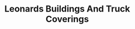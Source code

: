 ---
title: "Leonards Buildings And Truck Coverings"
url: /york-county/leonards-buildings-and-truck-coverings/
shop: Eisenwaren
---